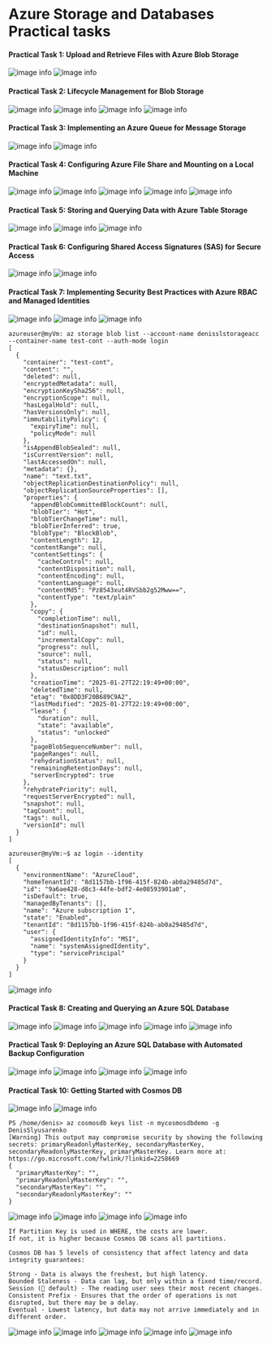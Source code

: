 # Azure Storage and Databases Practical tasks

#### Practical Task 1: Upload and Retrieve Files with Azure Blob Storage
![image info](pict/1.1.jpg)
![image info](pict/1.2.jpg)

#### Practical Task 2: Lifecycle Management for Blob Storage
![image info](pict/2.1.jpg)
![image info](pict/2.2.jpg)
![image info](pict/2.3.jpg)
![image info](pict/2.4.jpg)

#### Practical Task 3: Implementing an Azure Queue for Message Storage
![image info](pict/3.1.jpg)
![image info](pict/3.2.jpg)

#### Practical Task 4: Configuring Azure File Share and Mounting on a Local Machine
![image info](pict/4.1.jpg)
![image info](pict/4.2.jpg)
![image info](pict/4.3.jpg)
![image info](pict/4.4.jpg)
![image info](pict/4.5.jpg)

#### Practical Task 5: Storing and Querying Data with Azure Table Storage
![image info](pict/5.1.jpg)
![image info](pict/5.2.jpg)
![image info](pict/5.3.jpg)


#### Practical Task 6: Configuring Shared Access Signatures (SAS) for Secure Access

![image info](pict/6.1.jpg)
![image info](pict/6.2.jpg)

#### Practical Task 7: Implementing Security Best Practices with Azure RBAC and Managed Identities
![image info](pict/7.1.jpg)
![image info](pict/7.2.jpg)
![image info](pict/7.3.jpg)
```
azureuser@myVm: az storage blob list --account-name denisslstorageacc --container-name test-cont --auth-mode login
[
  {
    "container": "test-cont",
    "content": "",
    "deleted": null,
    "encryptedMetadata": null,
    "encryptionKeySha256": null,
    "encryptionScope": null,
    "hasLegalHold": null,
    "hasVersionsOnly": null,
    "immutabilityPolicy": {
      "expiryTime": null,
      "policyMode": null
    },
    "isAppendBlobSealed": null,
    "isCurrentVersion": null,
    "lastAccessedOn": null,
    "metadata": {},
    "name": "text.txt",
    "objectReplicationDestinationPolicy": null,
    "objectReplicationSourceProperties": [],
    "properties": {
      "appendBlobCommittedBlockCount": null,
      "blobTier": "Hot",
      "blobTierChangeTime": null,
      "blobTierInferred": true,
      "blobType": "BlockBlob",
      "contentLength": 12,
      "contentRange": null,
      "contentSettings": {
        "cacheControl": null,
        "contentDisposition": null,
        "contentEncoding": null,
        "contentLanguage": null,
        "contentMd5": "Pz8543xut4RVSbb2g52Mww==",
        "contentType": "text/plain"
      },
      "copy": {
        "completionTime": null,
        "destinationSnapshot": null,
        "id": null,
        "incrementalCopy": null,
        "progress": null,
        "source": null,
        "status": null,
        "statusDescription": null
      },
      "creationTime": "2025-01-27T22:19:49+00:00",
      "deletedTime": null,
      "etag": "0x8DD3F20B689C9A2",
      "lastModified": "2025-01-27T22:19:49+00:00",
      "lease": {
        "duration": null,
        "state": "available",
        "status": "unlocked"
      },
      "pageBlobSequenceNumber": null,
      "pageRanges": null,
      "rehydrationStatus": null,
      "remainingRetentionDays": null,
      "serverEncrypted": true
    },
    "rehydratePriority": null,
    "requestServerEncrypted": null,
    "snapshot": null,
    "tagCount": null,
    "tags": null,
    "versionId": null
  }
]
```

```
azureuser@myVm:~$ az login --identity
[
  {
    "environmentName": "AzureCloud",
    "homeTenantId": "8d1157bb-1f96-415f-824b-ab0a29485d7d",
    "id": "9a6ae428-d8c3-44fe-bdf2-4e08593901a0",
    "isDefault": true,
    "managedByTenants": [],
    "name": "Azure subscription 1",
    "state": "Enabled",
    "tenantId": "8d1157bb-1f96-415f-824b-ab0a29485d7d",
    "user": {
      "assignedIdentityInfo": "MSI",
      "name": "systemAssignedIdentity",
      "type": "servicePrincipal"
    }
  }
]
```
![image info](pict/7.4.jpg)

#### Practical Task 8: Creating and Querying an Azure SQL Database
![image info](pict/8.1.jpg)
![image info](pict/8.2.jpg)
![image info](pict/8.3.jpg)
![image info](pict/8.4.jpg)
![image info](pict/8.5.jpg)

#### Practical Task 9: Deploying an Azure SQL Database with Automated Backup Configuration
![image info](pict/9.1.jpg)
![image info](pict/9.2.jpg)
![image info](pict/9.3.jpg)
![image info](pict/9.4.jpg)
#### Practical Task 10: Getting Started with Cosmos DB
![image info](pict/10.1.jpg)
![image info](pict/10.2.jpg)
```
PS /home/denis> az cosmosdb keys list -n mycosmosdbdemo -g DenisSlyusarenko 
[Warning] This output may compromise security by showing the following secrets: primaryReadonlyMasterKey, secondaryMasterKey, secondaryReadonlyMasterKey, primaryMasterKey. Learn more at: https://go.microsoft.com/fwlink/?linkid=2258669
{
  "primaryMasterKey": "",
  "primaryReadonlyMasterKey": "",
  "secondaryMasterKey": "",
  "secondaryReadonlyMasterKey": ""
}
```
![image info](pict/10.3.jpg)
![image info](pict/10.4.jpg)
![image info](pict/10.5.jpg)
![image info](pict/10.6.jpg)
```
If Partition Key is used in WHERE, the costs are lower.
If not, it is higher because Cosmos DB scans all partitions.
```
```
Cosmos DB has 5 levels of consistency that affect latency and data integrity guarantees:

Strong - Data is always the freshest, but high latency.
Bounded Staleness - Data can lag, but only within a fixed time/record.
Session (📌 default) - The reading user sees their most recent changes.
Consistent Prefix - Ensures that the order of operations is not disrupted, but there may be a delay.
Eventual - Lowest latency, but data may not arrive immediately and in different order.
```
![image info](pict/10.7.jpg)
![image info](pict/10.8.jpg)
![image info](pict/10.9.jpg)
![image info](pict/10.10.jpg)
![image info](pict/10.11.jpg)
